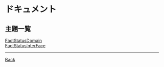 # ドキュメント
## 主題一覧
[FactStatusDomain](./FactStatusDomain/README.md)  
[FactStatusInterFace](./FactStatusInterFace/README.md)  

---
[Back](../README.md)